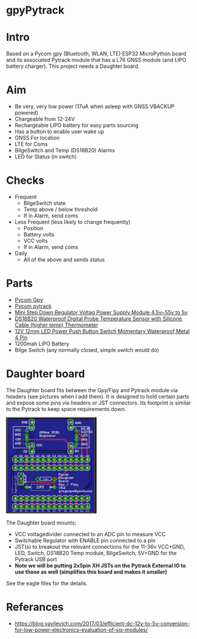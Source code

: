 gpyPytrack
=========

Intro
==========
Based on a Pycom gpy (Bluetooth, WLAN, LTE) ESP32 MicroPython board and its associated Pytrack module that has a L76 GNSS module (and LIPO battery charger).  This project needs a Daughter board.

Aim
==========
* Be very, very low power (17uA when asleep with GNSS VBACKUP powered)
* Chargeable from 12-24V
* Rechargeable LIPO battery for easy parts sourcing
* Has a button to enable user wake up
* GNSS For location
* LTE for Coms
* BilgeSwitch and Temp (DS18B20) Alarms
* LED for Status (in switch)

Checks
=============
* Frequent
  * BilgeSwitch state
  * Temp above / below threshold
  * If in Alarm, send coms
* Less Frequent (less likely to change frequently)
  * Position
  * Battery volts
  * VCC volts
  * If in Alarm, send coms
* Daily
  * All of the above and sends status

Parts
==========
* [Pycom Gpy](https://pycom.io/hardware/gpy-specs)
* [Pycom pytrack](https://pycom.io/hardware/pytrack-specs/)
* [Mini Step Down Regulator Voltag Power Supply Module 4.5v~55v to 5v](https://www.ebay.co.uk/sch/i.html?_osacat=0&_odkw=Mini+Step+Down+Regulator+Voltag+Power+Supply+Module+4.5v~55v+to+5v&_from=R40&_trksid=p2334524.m570.l1313.TR0.TRC0.H0.XMini+Step+Down+Regulator+Voltag+Power+Supply+Module+4.5v~55v+to+5v+600ma.TRS0&_nkw=Mini+Step+Down+Regulator+Voltag+Power+Supply+Module+4.5v~55v+to+5v+600ma&_sacat=0)
* [DS18B20 Waterproof Digital Probe Temperature Sensor with Silicone Cable (higher temp) Thermometer](https://www.ebay.co.uk/sch/i.html?_from=R40&_trksid=p2380057.m570.l1313.TR0.TRC0.H0.Xvermont+l+tent.TRS0&_nkw=DS18B20+Waterproof+Digital+Probe+Temperature+Sensor+Silicone+Cable+Thermometer&_sacat=0)
* [12V 12mm LED Power Push Button Switch Momentary Waterproof Metal 4 Pin](https://www.ebay.co.uk/sch/i.html?_osacat=0&_odkw=waterproof+LED+switch+12mm&_from=R40&_trksid=p2334524.m570.l1313.TR0.TRC0.H0.Xwaterproof+LED+switch+12mm+momentary.TRS0&_nkw=waterproof+LED+switch+12mm+momentary&_sacat=0)
* 1200mah LIPO Battery
* Bilge Switch (any normally closed, simple switch would do)

Daughter board
==============
The Daughter board fits between the Gpy/Fipy and Pytrack module via headers (see pictures when I add them).  It is designed to hold certain parts and expose some pins via headers or JST connectors.   Its footprint is similar to the Pytrack to keep space requirements down.

![pycomDaughterBoard.brd.png](/pycomDaughterBoard.brd.png)

The Daughter board mounts;
* VCC voltagedivider connected to an ADC pin to measure VCC
* Switchable Regulator with ENABLE pin connected to a pin
* JST(s) to breakout the relevant connections for the 11-36v VCC+GND, LED, Switch, DS18B20 Temp module, BilgeSwitch, 5V+GND for the Pytrack USB port
* __Note we will be putting 2x5pin XH JSTs on the Pytrack External IO to use those as well (simplifies this board and makes it smaller)__  

See the eagle files for the details.

Referances
=============
* https://blog.yavilevich.com/2017/03/efficient-dc-12v-to-5v-conversion-for-low-power-electronics-evaluation-of-six-modules/
